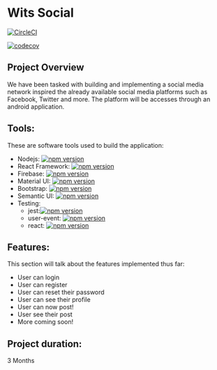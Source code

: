 # Wits Social

[![CircleCI](https://dl.circleci.com/status-badge/img/gh/KatlehoMphuthi/wits_social_WebApp/tree/main.svg?style=svg)](https://dl.circleci.com/status-badge/redirect/gh/KatlehoMphuthi/wits_social_WebApp/tree/main)

[![codecov](https://codecov.io/gh/KatlehoMphuthi/wits_social_WebApp/branch/main/graph/badge.svg?token=R5PGR3Z6D8)](https://codecov.io/gh/KatlehoMphuthi/wits_social_WebApp)

## Project Overview
We have been tasked with building and implementing a social media network inspired the already available social media platforms such as Facebook, Twitter and more.
The platform will be accesses through an android application.

## Tools:
These are software tools used to build the application:
* Nodejs:
[![npm version](https://badge.fury.io/js/node.png)](https://badge.fury.io/js/node)
* React Framework:
[![npm version](https://badge.fury.io/js/react.svg)](https://badge.fury.io/js/react)
* Firebase:
[![npm version](https://badge.fury.io/js/firebase.svg)](https://badge.fury.io/js/firebase)
* Material UI:
[![npm version](https://badge.fury.io/js/@mui%2Fmaterial.svg)](https://badge.fury.io/js/@mui%2Fmaterial)
* Bootstrap:
[![npm version](https://badge.fury.io/js/bootstrap.svg)](https://badge.fury.io/js/bootstrap)
* Semantic UI:
[![npm version](https://badge.fury.io/js/semantic-ui.svg)](https://badge.fury.io/js/semantic-ui)
* Testing:
   * jest:[![npm version](https://badge.fury.io/js/@testing-library%2Fjest-dom.svg)](https://badge.fury.io/js/@testing-library%2Fjest-dom)
   * user-event: [![npm version](https://badge.fury.io/js/@testing-library%2Fuser-event.svg)](https://badge.fury.io/js/@testing-library%2Fuser-event)
   * react: [![npm version](https://badge.fury.io/js/@testing-library%2Freact.svg)](https://badge.fury.io/js/@testing-library%2Freact)

## Features:
This section will talk about the features implemented thus far:
- User can login
- User can register
- User can reset their password 
- User can see their profile
- User can now post!
- User see their post
- More coming soon!

## Project duration:

3 Months 
